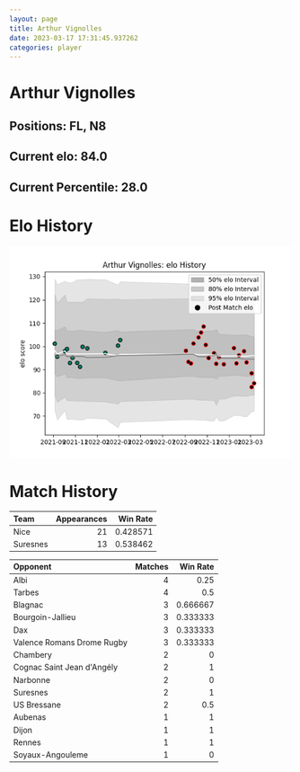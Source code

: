 ```yaml
---  
layout: page  
title: Arthur Vignolles  
date: 2023-03-17 17:31:45.937262  
categories: player  
---
```

# Arthur Vignolles

## Positions: FL, N8

## Current elo: 84.0

## Current Percentile: 28.0

# Elo History


![elo history](history_ArthurVignolles.png)
# Match History


| Team     |   Appearances |   Win Rate |
|:---------|--------------:|-----------:|
| Nice     |            21 |   0.428571 |
| Suresnes |            13 |   0.538462 |

| Opponent                   |   Matches |   Win Rate |
|:---------------------------|----------:|-----------:|
| Albi                       |         4 |   0.25     |
| Tarbes                     |         4 |   0.5      |
| Blagnac                    |         3 |   0.666667 |
| Bourgoin-Jallieu           |         3 |   0.333333 |
| Dax                        |         3 |   0.333333 |
| Valence Romans Drome Rugby |         3 |   0.333333 |
| Chambery                   |         2 |   0        |
| Cognac Saint Jean d'Angély |         2 |   1        |
| Narbonne                   |         2 |   0        |
| Suresnes                   |         2 |   1        |
| US Bressane                |         2 |   0.5      |
| Aubenas                    |         1 |   1        |
| Dijon                      |         1 |   1        |
| Rennes                     |         1 |   1        |
| Soyaux-Angouleme           |         1 |   0        |